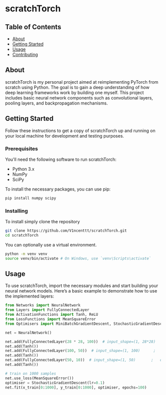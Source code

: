 # scratchTorch

## Table of Contents

- [About](#about)
- [Getting Started](#getting_started)
- [Usage](#usage)
- [Contributing](../CONTRIBUTING.md)

## About <a name = "about"></a>

scratchTorch is my personal project aimed at reimplementing PyTorch from scratch using Python. The goal is to gain a deep understanding of how deep learning frameworks work by building one myself. This project includes basic neural network components such as convolutional layers, pooling layers, and backpropagation mechanisms.

## Getting Started <a name = "getting_started"></a>

Follow these instructions to get a copy of scratchTorch up and running on your local machine for development and testing purposes.

### Prerequisites

You'll need the following software to run scratchTorch:

- Python 3.x
- NumPy
- SciPy

To install the necessary packages, you can use pip:


```bash
pip install numpy scipy
```

### Installing

To install simply clone the repository

```bash
git clone https://github.com/V1ncenttt/scratchTorch.git
cd scratchTorch
```

You can optionally use a virtual environment.

```bash
python -m venv venv
source venv/bin/activate # On Windows, use `venv\Scripts\activate`
```

## Usage <a name = "usage"></a>

To use scratchTorch, import the necessary modules and start building your neural network models. Here’s a basic example to demonstrate how to use the implemented layers:

```python
from Networks import NeuralNetwork
from Layers import FullyConnectedLayer
from ActivationFunctions import Tanh, ReLU
from LossFunctions import MeanSquareError
from Optimisers import MiniBatchGradientDescent, StochasticGradientDescent

net = NeuralNetwork()

net.add(FullyConnectedLayer(28 * 28, 100))  # input_shape=(1, 28*28)    ;   output_shape=(1100)
net.add(Tanh())
net.add(FullyConnectedLayer(100, 50))  # input_shape=(1, 100)      ;   output_shape=(1, 50)
net.add(Tanh())
net.add(FullyConnectedLayer(50, 10))  # input_shape=(1, 50)       ;   output_shape=(1, 10)
net.add(Tanh())

# train on 1000 samples
net.use_loss(MeanSquareError())
optimiser = StochasticGradientDescent(lr=0.1)
net.fit(x_train[0:1000], y_train[0:1000], optimiser, epochs=100)

```
